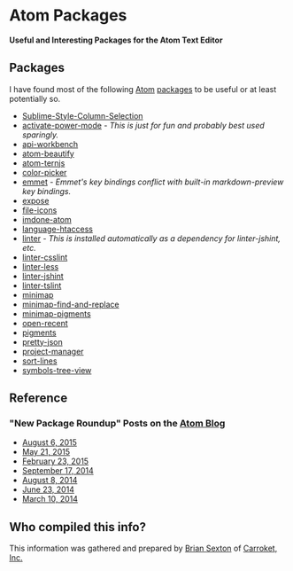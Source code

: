 # Atom Packages

**Useful and Interesting Packages for the Atom Text Editor**

## Packages

I have found most of the following [Atom](http://atom.io/) [packages](http://atom.io/packages) to be useful or at least potentially so.

* [Sublime-Style-Column-Selection](https://atom.io/packages/Sublime-Style-Column-Selection)
* [activate-power-mode](https://atom.io/packages/activate-power-mode) - _This is just for fun and probably best used sparingly._
* [api-workbench](https://atom.io/packages/api-workbench)
* [atom-beautify](https://atom.io/packages/atom-beautify)
* [atom-ternjs](https://atom.io/packages/atom-ternjs)
* [color-picker](https://atom.io/packages/color-picker)
* [emmet](https://atom.io/packages/emmet) - _Emmet's key bindings conflict with built-in markdown-preview key bindings._
* [expose](https://atom.io/packages/expose)
* [file-icons](https://atom.io/packages/file-icons)
* [imdone-atom](https://atom.io/packages/imdone-atom)
* [language-htaccess](https://atom.io/packages/language-htaccess)
* [linter](https://atom.io/packages/linter) - _This is installed automatically as a dependency for linter-jshint, etc._
* [linter-csslint](https://atom.io/packages/linter-csslint)
* [linter-less](https://atom.io/packages/linter-less)
* [linter-jshint](https://atom.io/packages/linter-jshint)
* [linter-tslint](https://atom.io/packages/linter-tslint)
* [minimap](https://atom.io/packages/minimap)
* [minimap-find-and-replace](https://atom.io/packages/minimap-find-and-replace)
* [minimap-pigments](https://atom.io/packages/minimap-pigments)
* [open-recent](https://atom.io/packages/open-recent)
* [pigments](https://atom.io/packages/pigments)
* [pretty-json](https://atom.io/packages/pretty-json)
* [project-manager](https://atom.io/packages/project-manager)
* [sort-lines](https://atom.io/packages/sort-lines)
* [symbols-tree-view](https://atom.io/packages/symbols-tree-view)

## Reference

### "New Package Roundup" Posts on the [Atom Blog](http://blog.atom.io/)

* [August 6, 2015](http://blog.atom.io/2015/08/06/new-package-roundup.html)
* [May 21, 2015](http://blog.atom.io/2015/05/21/new-package-roundup.html)
* [February 23, 2015](http://blog.atom.io/2015/02/23/new-package-roundup.html)
* [September 17, 2014](http://blog.atom.io/2014/09/17/new-package-roundup.html)
* [August 8, 2014](http://blog.atom.io/2014/08/08/new-package-roundup.html)
* [June 23, 2014](http://blog.atom.io/2014/06/23/new-package-roundup.html)
* [March 10, 2014](http://blog.atom.io/2014/03/10/new-package-roundup.html)

## Who compiled this info?

This information was gathered and prepared by [Brian Sexton](http://briansexton.com/) of [Carroket, Inc.](http://carroket.com/)